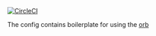 
[![CircleCI](https://circleci.com/<gh>/<choilmto>/<orbtoberfest-example>.svg?style=shield&circle-token=<3d21dcc01ba82647ca2a404bb5152246d07ad526>)](https://github.com/choilmto/orbtoberfest-example)

The config contains boilerplate for using the [orb](https://circleci.com/developer/orbs/orb/choilmto/orb)